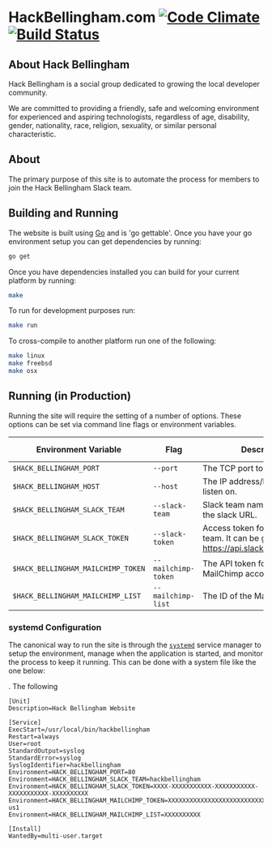 # HackBellingham.com [![Code Climate](https://codeclimate.com/github/hackbellingham/website/badges/gpa.svg)](https://codeclimate.com/github/hackbellingham/website) [![Build Status](https://travis-ci.org/hackbellingham/website.svg?branch=master)](https://travis-ci.org/hackbellingham/website)

## About Hack Bellingham
Hack Bellingham is a social group dedicated to growing the local developer community.

We are committed to providing a friendly, safe and welcoming environment for experienced and aspiring technologists, regardless of age, disability, gender, nationality, race, religion, sexuality, or similar personal characteristic.

## About 
The primary purpose of this site is to automate the process for members to join the Hack Bellingham Slack team.

## Building and Running
The website is built using [Go][go] and is 'go gettable'. Once you have your go environment setup you can get dependencies by running:
```sh
go get
```

Once you have dependencies installed you can build for your current platform by running:
```sh
make
```

To run for development purposes run:
```sh
make run
```

To cross-compile to another platform run one of the following:
```sh
make linux
make freebsd
make osx
```

## Running (in Production)
Running the site will require the setting of a number of options. These options can be set via command line flags or environment variables. 

|        Environment Variable        |         Flag        |                                       Description                                        | Default Value |
|------------------------------------|---------------------|------------------------------------------------------------------------------------------|---------------|
| `$HACK_BELLINGHAM_PORT`            | `--port`            | The TCP port to listen on.                                                               | `3000`        |
| `$HACK_BELLINGHAM_HOST`            | `--host`            | The IP address/hostname to listen on.                                                    | All hosts     |
| `$HACK_BELLINGHAM_SLACK_TEAM`      | `--slack-team`      | Slack team name, as found in the slack URL.                                              | `""`          |
| `$HACK_BELLINGHAM_SLACK_TOKEN`     | `--slack-token`     | Access token for your slack team. It can be generated at https://api.slack.com/web#auth. | `""`          |
| `$HACK_BELLINGHAM_MAILCHIMP_TOKEN` | `--mailchimp-token` | The API token for your MailChimp account.                                                | `""`          |
| `$HACK_BELLINGHAM_MAILCHIMP_LIST`  | `--mailchimp-list`  | The ID of the MailChimp list.                                                                                          |               |

### systemd Configuration
The canonical way to run the site is through the [`systemd`][systemd] service manager to setup the environment, manage when the application is started, and monitor the process to keep it running. This can be done with a system file like the one below:

. The following 

```apacheconf
[Unit]
Description=Hack Bellingham Website

[Service]
ExecStart=/usr/local/bin/hackbellingham
Restart=always
User=root
StandardOutput=syslog
StandardError=syslog
SyslogIdentifier=hackbellingham
Environment=HACK_BELLINGHAM_PORT=80
Environment=HACK_BELLINGHAM_SLACK_TEAM=hackbellingham
Environment=HACK_BELLINGHAM_SLACK_TOKEN=XXXX-XXXXXXXXXXX-XXXXXXXXXXX-XXXXXXXXXXX-XXXXXXXXXX
Environment=HACK_BELLINGHAM_MAILCHIMP_TOKEN=XXXXXXXXXXXXXXXXXXXXXXXXXXXXXXXX-us1
Environment=HACK_BELLINGHAM_MAILCHIMP_LIST=XXXXXXXXXX

[Install]
WantedBy=multi-user.target
```


[go]: http://www.golang.org
[systemd]: https://freedesktop.org/wiki/Software/systemd/
